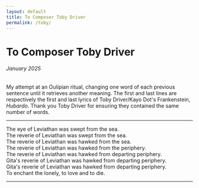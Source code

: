 ```yaml
---
layout: default
title: To Composer Toby Driver
permalink: /toby/
---
```


# To Composer Toby Driver
###### January 2025

My attempt at an Oulipian ritual, changing one word of each previous sentence until it retrieves another meaning. The first and last lines are respectively the first and last lyrics of Toby Driver/Kayo Dot's Frankenstein, *Hubardo*. Thank you Toby Driver for ensuring they contained the same number of words.

---

The eye of Leviathan was swept from the sea. <br>
The reverie of Leviathan was swept from the sea. <br>
The reverie of Leviathan was hawked from the sea. <br>
The reverie of Leviathan was hawked from the periphery. <br>
The reverie of Leviathan was hawked from departing periphery. <br>
Gita's reverie of Leviathan was hawked from departing periphery. <br>
Gita's reverie of Leviathan was hawked from departing periphery. <br>
To enchant the lonely, to love and to die.

---